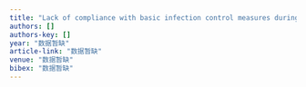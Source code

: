 ```yaml
---
title: "Lack of compliance with basic infection control measures during cardiopulmonary resuscitation—Are we ready for another epidemic?"
authors: []
authors-key: []
year: "数据暂缺"
article-link: "数据暂缺"
venue: "数据暂缺"
bibex: "数据暂缺"
---
```

